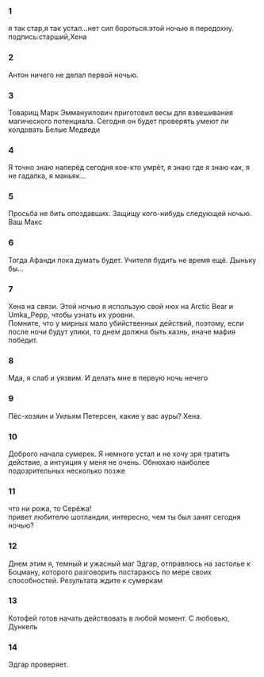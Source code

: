 ### 1  
я так стар,я так устал...нет сил бороться.этой ночью я передохну.  
подпись:старший,Хена  
### 2  
 Антон ничего не делал первой ночью.  
### 3  
Товарищ Марк Эммануилович приготовил весы для взвешивания магического потенциала. Сегодня он будет проверять умеют ли колдовать Белые Медведи  
### 4  
Я точно знаю наперёд сегодня кое-кто умрёт, я знаю где я знаю как, я не гадалка, я маньяк...  
### 5  
Просьба не бить опоздавших. Защищу кого-нибудь следующей ночью. Ваш Макс  
### 6  
Тогда Афанди пока думать будет. Учителя будить не время ещё. Дыньку бы...    
### 7  
Хена на связи. Этой ночью я использую свой нюх на Arctic Bear и Umka_Pepp, чтобы узнать их уровни.  
Помните, что у мирных мало убийственных действий, поэтому, если после ночи будут улики, то днем должна быть казнь, иначе мафия победит.  
### 8  
Мда, я слаб и уязвим. И делать мне в первую ночь нечего  
### 9  
Пёс-хозяин и Уильям Петерсен, какие у вас ауры? Хена.  
### 10  
Доброго начала сумерек. Я немного устал и не хочу зря тратить действие, а интуиция у меня не очень. Обнюхаю наиболее подозрительных несколько позже  
### 11  
что ни рожа, то Серёжа!  
привет любителю шотландии, интересно, чем ты был занят сегодня ночью?  
### 12  
Днем этим я, темный и ужасный маг Эдгар, отправлюсь на застолье к Боцману, которого разговорить постараюсь по мере своих способностей. Результата ждите к сумеркам  
### 13 
Котофей готов начать действовать в любой момент. С любовью, Дункель
### 14 
Эдгар проверяет.

